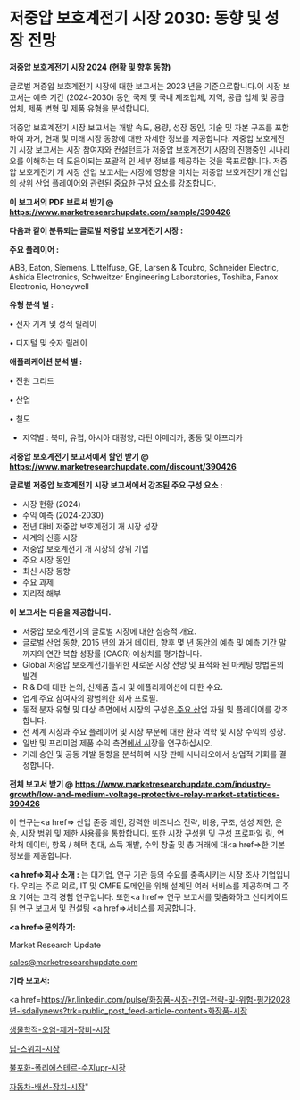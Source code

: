 # 저중압 보호계전기 시장 2030: 동향 및 성장 전망

<strong>저중압 보호계전기 시장 2024 (현황 및 향후 동향)</strong>

글로벌 저중압 보호계전기 시장에 대한 보고서는 2023 년을 기준으로합니다.이 시장 보고서는 예측 기간 (2024-2030) 동안 국제 및 국내 제조업체, 지역, 공급 업체 및 공급 업체, 제품 변형 및 제품 유형을 분석합니다.

저중압 보호계전기 시장 보고서는 개발 속도, 용량, 성장 동인, 기술 및 자본 구조를 포함하여 과거, 현재 및 미래 시장 동향에 대한 자세한 정보를 제공합니다. 저중압 보호계전기 시장 보고서는 시장 참여자와 컨설턴트가 저중압 보호계전기 시장의 진행중인 시나리오를 이해하는 데 도움이되는 포괄적 인 세부 정보를 제공하는 것을 목표로합니다. 저중압 보호계전기 개 시장 산업 보고서는 시장에 영향을 미치는 저중압 보호계전기 개 산업의 상위 산업 플레이어와 관련된 중요한 구성 요소를 강조합니다.



<strong>이 보고서의 PDF 브로셔 받기 @ <a href=https://www.marketresearchupdate.com/sample/390426>https://www.marketresearchupdate.com/sample/390426</a></strong>



<strong>다음과 같이 분류되는 글로벌 저중압 보호계전기 시장 :</strong>



<strong>주요 플레이어 :</strong>

ABB, Eaton, Siemens, Littelfuse, GE, Larsen & Toubro, Schneider Electric, Ashida Electronics, Schweitzer Engineering Laboratories, Toshiba, Fanox Electronic, Honeywell



<strong>유형 분석 별 :</strong>

• 전자 기계 및 정적 릴레이

• 디지털 및 숫자 릴레이



<strong>애플리케이션 분석 별 :</strong>

• 전원 그리드

• 산업

• 철도

<ul>
  <li>지역별 : 북미, 유럽, 아시아 태평양, 라틴 아메리카, 중동 및 아프리카</li>
</ul>


<strong>저중압 보호계전기 보고서에서 할인 받기 @ <a href=https://www.marketresearchupdate.com/discount/390426>https://www.marketresearchupdate.com/discount/390426</a></strong>



<strong>글로벌 저중압 보호계전기 시장 보고서에서 강조된 주요 구성 요소 :</strong>
<ul>
  <li>시장 현황 (2024)</li>
  <li>수익 예측 (2024-2030)</li>
  <li>전년 대비 저중압 보호계전기 개 시장 성장</li>
  <li>세계의 신흥 시장</li>
  <li>저중압 보호계전기 개 시장의 상위 기업</li>
  <li>주요 시장 동인</li>
  <li>최신 시장 동향</li>
  <li>주요 과제</li>
  <li>지리적 해부</li>
</ul>


<strong>이 보고서는 다음을 제공합니다.</strong>
<ul>
  <li>저중압 보호계전기의 글로벌 시장에 대한 심층적 개요.</li>
  <li>글로벌 산업 동향, 2015 년의 과거 데이터, 향후 몇 년 동안의 예측 및 예측 기간 말까지의 연간 복합 성장률 (CAGR) 예상치를 평가합니다.</li>
  <li>Global 저중압 보호계전기를위한 새로운 시장 전망 및 표적화 된 마케팅 방법론의 발견</li>
  <li>R &amp; D에 대한 논의, 신제품 출시 및 애플리케이션에 대한 수요.</li>
  <li>업계 주요 참여자의 광범위한 회사 프로필.</li>
  <li>동적 분자 유형 및 대상 측면에서 시장의 구성은<a href=> 주요 산</a>업 자원 및 플레이어를 강조합니다.</li>
  <li>전 세계 시장과 주요 플레이어 및 시장 부문에 대한 환자 역학 및 시장 수익의 성장.</li>
  <li>일반 및 프리미엄 제품 수익 측면<a href=>에서 시</a>장을 연구하십시오.</li>
  <li>거래 승인 및 공동 개발 동향을 분석하여 시장 판매 시나리오에서 상업적 기회를 결정합니다.</li>
</ul>



<strong>전체 보고서 받기 @ <a href=https://www.marketresearchupdate.com/industry-growth/low-and-medium-voltage-protective-relay-market-statistices-390426>https://www.marketresearchupdate.com/industry-growth/low-and-medium-voltage-protective-relay-market-statistices-390426</a></strong>

이 연구는<a href=> 산업 존중</a> 체인, 강력한 비즈니스 전략, 비용, 구조, 생성 제한, 운송, 시장 범위 및 제한 사용률을 통합합니다. 또한 시장 구성원 및 구성 프로파일 링, 연락처 데이터, 항목 / 혜택 침대, 소득 개발, 수익 창출 및 총 거래에 대<a href=>한 기본 </a>정보를 제공합니다.



<strong><a href=>회사 소</a>개 :</strong>
는 대기업, 연구 기관 등의 수요를 충족시키는 시장 조사 기업입니다. 우리는 주로 의료, IT 및 CMFE 도메인을 위해 설계된 여러 서비스를 제공하며 그 주요 기여는 고객 경험 연구입니다. 또한<a href=> 연구 보</a>고서를 맞춤화하고 신디케이트 된 연구 보고서 및 컨설팅 <a href=>서비스</a>를 제공합니다.



<strong><a href=>문의하기:</a></strong>

Market Research Update

sales@marketresearchupdate.com



<strong>기타 보고서:</strong>

<a href=https://kr.linkedin.com/pulse/화장품-시장-진입-전략-및-위험-평가2028년-isdailynews?trk=public_post_feed-article-content>화장품-시장</a>

<a href=https://www.linkedin.com/pulse/생물학적-오염-제거-장비-시장-동향-및-성장-전망-trend-tracking-tips-360-analysis/>생물학적-오염-제거-장비-시장</a>

<a href=https://www.linkedin.com/pulse/딥-스위치-시장-경쟁-분석-및-성장-잠재력-2029-market-matrix-musings-analysis-kuxff/>딥-스위치-시장</a>

<a href=https://www.linkedin.com/pulse/불포화-폴리에스테르-수지upr-시장-세분화-연구-및-목표-고객2029년-uopxf/>불포화-폴리에스테르-수지upr-시장</a>

<a href=https://www.linkedin.com/pulse/자동차-배선-장치-시장-현재-및-미래-성장-2030-trendsetters-talk-360-analysis-zfrgf/>자동차-배선-장치-시장</a>"
